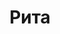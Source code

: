---
title: "Рита"
description: "Я наделена подтянутым и утонченным телом. Моя гладкая кожа не оставит тебя равнодушным. Мои сладкие губы будут возбуждать тебя. А от твоих прикосновений, по моему телу побегут мурашки. Заказать модели эскорт ты сможешь у нас на сайте. Давай начнём вечер в шикарном ресторане, а продолжим в элитном отеле.

Я хорошо образована, поэтому доставлю тебе не только телесное наслаждение, но и поддержу беседу на любую тему. Я удивлю тебя способностью находить общий язык с новыми людьми.
Наши девушки VIP сопровождения в любой момент придут на помощь и быстро избавят тебя от тоски и последствий трудного дня. Я жду твоего звонка. "
Price: "От 1000$"
height: "170"
weight: "51"
age: "21"
folder: rita2
mainImage: 1.webp
images:
  - 2.webp
  - 3.webp
---
